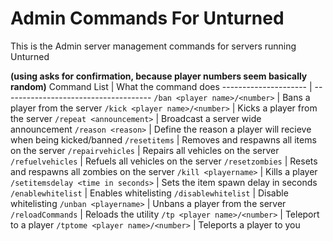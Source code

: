 Admin Commands For Unturned
=====

This is the Admin server management commands for servers running Unturned

**(using <number> asks for confirmation, because player numbers seem basically random)**
 Command List | What the command does 
 --------------------- | ------------------------------------- 
 `/ban <player name>/<number>` | Bans a player from the server 
 `/kick <player name>/<number>` | Kicks a player from the server 
 `/repeat <announcement>` | Broadcast a server wide announcement 
 `/reason <reason>` | Define the reason a player will recieve when being kicked/banned 
 `/resetitems` | Removes and respawns all items on the server 
 `/repairvehicles` | Repairs all vehicles on the server 
 `/refuelvehicles` | Refuels all vehicles on the server 
 `/resetzombies` | Resets and respawns all zombies on the server 
 `/kill <playername>` | Kills a player 
 `/setitemsdelay <time in seconds>` | Sets the item spawn delay in seconds 
 `/enablewhitelist` | Enables whitelisting 
 `/disablewhitelist` | Disable whitelisting 
 `/unban <playername>` | Unbans a player from the server 
 `/reloadCommands` | Reloads the utility 
 `/tp <player name>/<number>` | Teleport to a player 
 `/tptome <player name>/<number>` | Teleports a player to you 